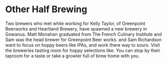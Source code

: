 # Other Half Brewing

Two brewers who met while working for Kelly Taylor, of Greenpoint Beerworks and Heartland Brewery, have spawned a new brewery in Gowanus. Matt Monahan graduated from The French Culinary Institute and Sam was the head brewer for Greenpoint Beer works. and Sam Richardson want to focus on hoppy beers like IPAs, and work there way to sours. Visit the breweries tasting room for hoppy selections like. You can stop by their taproom for a taste or take a growler full of brew home with you. 